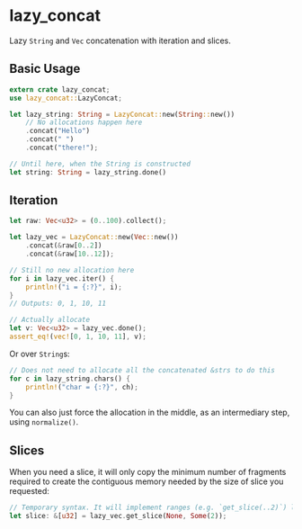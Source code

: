 # lazy_concat
Lazy `String` and `Vec` concatenation with iteration and slices.

## Basic Usage

```Rust
extern crate lazy_concat;
use lazy_concat::LazyConcat;

let lazy_string: String = LazyConcat::new(String::new())
    // No allocations happen here
    .concat("Hello")
    .concat(" ")
    .concat("there!");

// Until here, when the String is constructed
let string: String = lazy_string.done()
```

## Iteration

```Rust
let raw: Vec<u32> = (0..100).collect();

let lazy_vec = LazyConcat::new(Vec::new())
    .concat(&raw[0..2])
    .concat(&raw[10..12]);

// Still no new allocation here
for i in lazy_vec.iter() {
    println!("i = {:?}", i);
}
// Outputs: 0, 1, 10, 11

// Actually allocate
let v: Vec<u32> = lazy_vec.done();
assert_eq!(vec![0, 1, 10, 11], v);
```
Or over `String`s:

```Rust
// Does not need to allocate all the concatenated &strs to do this
for c in lazy_string.chars() {
    println!("char = {:?}", ch);
}
```

You can also just force the allocation in the middle, as an intermediary step, using `normalize()`.

## Slices

When you need a slice, it will only copy the minimum number of fragments required to create the contiguous memory needed by the size of slice you requested:

```Rust
// Temporary syntax. It will implement ranges (e.g. `get_slice(..2)`) later
let slice: &[u32] = lazy_vec.get_slice(None, Some(2));
```